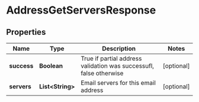 
# AddressGetServersResponse

## Properties
Name | Type | Description | Notes
------------ | ------------- | ------------- | -------------
**success** | **Boolean** | True if partial address validation was successufl, false otherwise |  [optional]
**servers** | **List&lt;String&gt;** | Email servers for this email address |  [optional]



